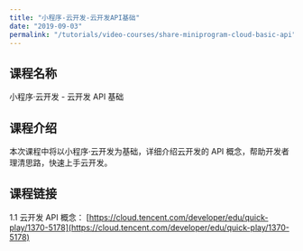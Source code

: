 ```yaml
---
title: "小程序-云开发-云开发API基础"
date: "2019-09-03"
permalink: "/tutorials/video-courses/share-miniprogram-cloud-basic-api"
---
```


## 课程名称

小程序·云开发 - 云开发 API 基础

## 课程介绍

本次课程中将以小程序·云开发为基础，详细介绍云开发的 API 概念，帮助开发者理清思路，快速上手云开发。

## 课程链接

1.1 云开发 API 概念：
[https://cloud.tencent.com/developer/edu/quick-play/1370-5178](https://cloud.tencent.com/developer/edu/quick-play/1370-5178)
